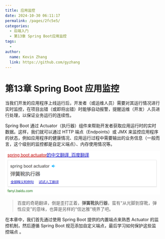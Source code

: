 ```yaml
---
title: 应用监控
date: 2024-10-30 06:11:17
permalink: /pages/2fc5e5/
categories: 
  - 后端入门
  - 第13章 Spring Boot应用监控
tags: 
  - 
author: 
  name: Kevin Zhang
  link: https://github.com/gyzhang
---
```

# 第13章 Spring Boot 应用监控

当我们开发的应用程序上线运行后，开发者（或运维人员）需要对其运行情况进行实时监控，在项目出错（或即将出错）时能够自动报警，提醒运维（开发）人员进行处理，以保证业务运行的连续性。

Spring Boot 通过 Actuator（执行器）组件来帮助开发者获取应用运行时的实时数据。这样，我们就可以通过 HTTP 端点（Endpoints）或 JMX 来监控应用程序的状态，例如应用程序的健康情况、应用运行过程中需要输出的业务信息（一般而言，这个级别的监控都是自定义端点）、内存使用情况等。

![image-20200112103947061](./images/image-20200112103947061.png)

> 百度的奇葩翻译，倒是歪打正着，**弹簧靴执行器**，蛮有“从光脚到穿靴，弹性应变”的意味，也算是另样的“信达雅”境界了吧。

在本章中，我们首先通过使用 Spring Boot 提供的内置端点来熟悉 Actuator 的监控机制，然后遵循 Spring Boot 规范添加自定义端点，最后学习如何保护这些监控端点 。
